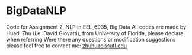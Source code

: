 # BigDataNLP
Code for Assignment 2, NLP in EEL_6935, Big Data
All codes are made by Huadi Zhu (i.e. David Giovatti), from University of Florida, please declare when referring
Were there any questions or modification suggestions please feel free to contact me: zhuhuadi@ufl.edu
